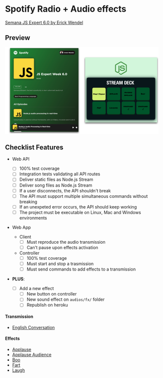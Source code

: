# Spotify Radio + Audio effects

[Semana JS Expert 6.0 by Erick Wendel](https://github.com/ErickWendel/semana-javascript-expert06)

## Preview

<img src="./prints/demo.png" />

## Checklist Features

- Web API

  - [ ] 100% test coverage
  - [ ] Integration tests validating all API routes
  - [ ] Deliver static files as Node.js Stream
  - [ ] Deliver song files as Node.js Stream
  - [ ] If a user disconnects, the API shouldn't break
  - [ ] The API must support multiple simultaneous commands without breaking
  - [ ] If an unexpeted error occurs, the API should keep working
  - [ ] The project must be executable on Linux, Mac and Windows environments

- Web App

  - Client
    - [ ] Must reproduce the audio transmission
    - [ ] Can't pause upon effects activation
  - Controller
    - [ ] 100% test coverage
    - [ ] Must start and stop a trasmission
    - [ ] Must send commands to add effects to a transmission

- **PLUS**:
  - [ ] Add a new effect
    - [ ] New button on controller
    - [ ] New sound effect on `audios/fx/` folder
    - [ ] Republish on heroku

#### Transmission

- [English Conversation](https://youtu.be/ytmMipczEI8)

#### Effects

- [Applause](https://youtu.be/mMn_aYpzpG0)
- [Applause Audience](https://youtu.be/3IC76o_lhFw)
- [Boo](https://youtu.be/rYAQN11a2Dc)
- [Fart](https://youtu.be/4PnUfYhbDDM)
- [Laugh](https://youtu.be/TZ90IUrMNCo)
